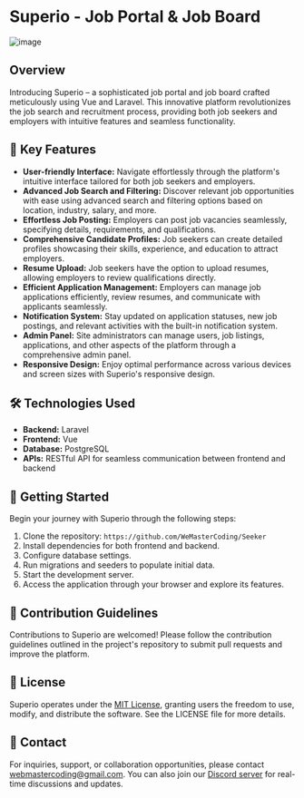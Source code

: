 
# Superio - Job Portal & Job Board
![image](https://github.com/Mohsin-mw/Superio/assets/122507740/8cc1db7e-cbdb-47a7-a378-4eff776fc844)

## Overview
Introducing Superio – a sophisticated job portal and job board crafted meticulously using Vue and Laravel. This innovative platform revolutionizes the job search and recruitment process, providing both job seekers and employers with intuitive features and seamless functionality.

## 🚀 Key Features
- **User-friendly Interface:** Navigate effortlessly through the platform's intuitive interface tailored for both job seekers and employers.
- **Advanced Job Search and Filtering:** Discover relevant job opportunities with ease using advanced search and filtering options based on location, industry, salary, and more.
- **Effortless Job Posting:** Employers can post job vacancies seamlessly, specifying details, requirements, and qualifications.
- **Comprehensive Candidate Profiles:** Job seekers can create detailed profiles showcasing their skills, experience, and education to attract employers.
- **Resume Upload:** Job seekers have the option to upload resumes, allowing employers to review qualifications directly.
- **Efficient Application Management:** Employers can manage job applications efficiently, review resumes, and communicate with applicants seamlessly.
- **Notification System:** Stay updated on application statuses, new job postings, and relevant activities with the built-in notification system.
- **Admin Panel:** Site administrators can manage users, job listings, applications, and other aspects of the platform through a comprehensive admin panel.
- **Responsive Design:** Enjoy optimal performance across various devices and screen sizes with Superio's responsive design.

## 🛠️ Technologies Used
- **Backend:** Laravel
- **Frontend:** Vue
- **Database:** PostgreSQL
- **APIs:** RESTful API for seamless communication between frontend and backend

## 🌟 Getting Started
Begin your journey with Superio through the following steps:
1. Clone the repository: `https://github.com/WeMasterCoding/Seeker`
2. Install dependencies for both frontend and backend.
3. Configure database settings.
4. Run migrations and seeders to populate initial data.
5. Start the development server.
6. Access the application through your browser and explore its features.

## 🤝 Contribution Guidelines
Contributions to Superio are welcomed! Please follow the contribution guidelines outlined in the project's repository to submit pull requests and improve the platform.

## 📄 License
Superio operates under the [MIT License](https://github.com/WeMasterCoding/Seeker/blob/main/LICENSE.txt), granting users the freedom to use, modify, and distribute the software. See the LICENSE file for more details.

## 📧 Contact
For inquiries, support, or collaboration opportunities, please contact [webmastercoding@gmail.com](mailto:webmastercoding@gmail.com). You can also join our [Discord server](https://discord.gg/CrtxaaB2Mp) for real-time discussions and updates.
